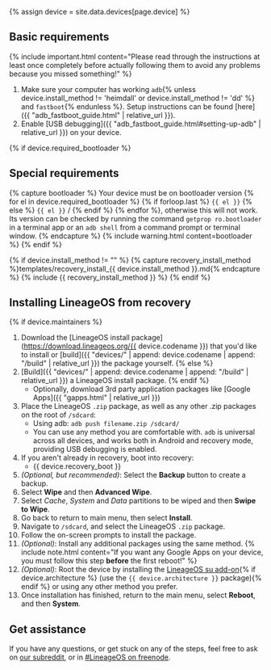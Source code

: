 {% assign device = site.data.devices[page.device] %}
## Basic requirements

{% include important.html content="Please read through the instructions at least once completely before actually following them to avoid any problems because you missed something!" %}

1. Make sure your computer has working `adb`{% unless device.install_method != 'heimdall' or device.install_method != 'dd' %} and `fastboot`{% endunless %}. Setup instructions can be found [here]({{ "adb_fastboot_guide.html" | relative_url }}).
2. Enable [USB debugging]({{ "adb_fastboot_guide.html#setting-up-adb" | relative_url }}) on your device.

{% if device.required_bootloader %}
## Special requirements

{% capture bootloader %}
Your device must be on bootloader version {% for el in device.required_bootloader %} {% if forloop.last %} `{{ el }}` {% else %} `{{ el }}` / {% endif %} {% endfor %}, otherwise this will not work.
Its version can be checked by running the command `getprop ro.bootloader` in a terminal app or an `adb shell` from a command prompt or terminal window.
{% endcapture %}
{% include warning.html content=bootloader %}
{% endif %}

{% if device.install_method != "" %}
{% capture recovery_install_method %}templates/recovery_install_{{ device.install_method }}.md{% endcapture %}
{% include {{ recovery_install_method }} %}
{% endif %}

## Installing LineageOS from recovery

{% if device.maintainers %}
1. Download the [LineageOS install package](https://download.lineageos.org/{{ device.codename }}) that you'd like to install or [build]({{ "devices/" | append: device.codename | append: "/build" | relative_url }}) the package yourself.
{% else %}
1. [Build]({{ "devices/" | append: device.codename | append: "/build" | relative_url }}) a LineageOS install package.
{% endif %}
    * Optionally, download 3rd party application packages like [Google Apps]({{ "gapps.html" | relative_url }})
2. Place the LineageOS `.zip` package, as well as any other .zip packages on the root of `/sdcard`:
    * Using adb: `adb push filename.zip /sdcard/`
    * You can use any method you are comfortable with. `adb` is universal across all devices, and works both in Android and recovery mode, providing
        USB debugging is enabled.
3. If you aren't already in recovery, boot into recovery:
    * {{ device.recovery_boot }}
4. _(Optional, but recommended)_: Select the **Backup** button to create a backup.
5. Select **Wipe** and then **Advanced Wipe**.
6. Select *Cache*, *System* and *Data* partitions to be wiped and then **Swipe to Wipe**.
7. Go back to return to main menu, then select **Install**.
8. Navigate to `/sdcard`, and select the LineageOS `.zip` package.
9. Follow the on-screen prompts to install the package.
10. _(Optional)_: Install any additional packages using the same method.
    {% include note.html content="If you want any Google Apps on your device, you must follow this step **before** the first reboot!" %}
11. _(Optional)_: Root the device by installing the [LineageOS su add-on](https://download.lineageos.org/extras){% if device.architecture %} (use the `{{ device.architecture }}` package){% endif %} or using any other method you prefer.
12. Once installation has finished, return to the main menu, select **Reboot**, and then **System**.

## Get assistance

If you have any questions, or get stuck on any of the steps, feel free to ask on [our subreddit](https://reddit.com/r/LineageOS), or in
[#LineageOS on freenode](https://webchat.freenode.net/?channels=LineageOS).
